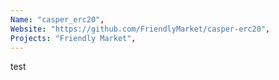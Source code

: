 ```yaml
---
Name: "casper_erc20",
Website: "https://github.com/FriendlyMarket/casper-erc20",
Projects: "Friendly Market",
---
```

<!--lang:en--> 
test
<!--lang:es--] 
test
<!--lang:de--] 
test
<!--lang:fr--] 
test
<!--lang:pl--] 
test
<!--lang:uk--] 
test
[!--lang:*-->  

